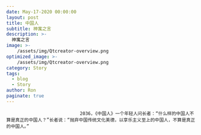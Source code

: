 ```yaml
---
date: May-17-2020 00:00:00
layout: post
title: 中国人
subtitle: 神寓之言
description: >-
  神寓之言
image: >-
    /assets/img/Qtcreator-overview.png
optimized_image: >-
    /assets/img/Qtcreator-overview.png
category: Story
tags:
  - blog
  - Story
author: Ron
paginate: true
---
```


							　　2036，《中国人》一个年轻人问长者：“什么样的中国人不算是真正的中国人？”长者说：“抛弃中国传统文化美德，以享乐主义至上的中国人，不算是真正的中国人。”
							
							
						